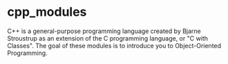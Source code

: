 # cpp_modules

C++ is a general-purpose programming language created by Bjarne Stroustrup as an extension of the C programming language, or "C with Classes".
The goal of these modules is to introduce you to Object-Oriented Programming.
